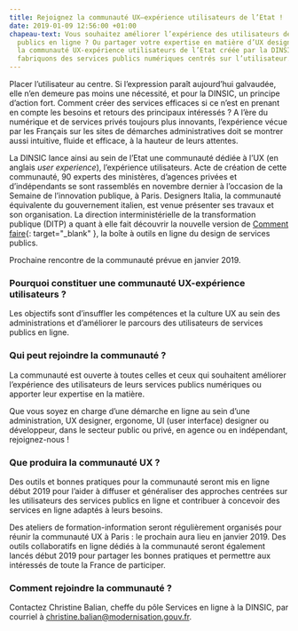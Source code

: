 ```yaml
---
title: Rejoignez la communauté UX–expérience utilisateurs de l’Etat !
date: 2019-01-09 12:56:00 +01:00
chapeau-text: Vous souhaitez améliorer l’expérience des utilisateurs de vos services
  publics en ligne ? Ou partager votre expertise en matière d’UX design ? Rejoignez
  la communauté UX-expérience utilisateurs de l’Etat créée par la DINSIC ! Et ensemble
  fabriquons des services publics numériques centrés sur l’utilisateur.
---
```


Placer l’utilisateur au centre. Si l’expression paraît aujourd’hui galvaudée, elle n’en demeure pas moins une nécessité, et pour la DINSIC, un principe d’action fort. Comment créer des services efficaces si ce n’est en prenant en compte les besoins et retours des principaux intéressés ? A l’ère du numérique et de services privés toujours plus innovants, l’expérience vécue par les Français sur les sites de démarches administratives doit se montrer aussi intuitive, fluide et efficace, à la hauteur de leurs attentes.

La DINSIC lance ainsi au sein de l’Etat une communauté dédiée à l’UX (en anglais *user experience*), l’expérience utilisateurs. Acte de création de cette communauté, 90 experts des ministères, d’agences privées et d’indépendants se sont rassemblés en novembre dernier à l’occasion de la Semaine de l’innovation publique, à Paris. Designers Italia, la communauté équivalente du gouvernement italien, est venue présenter ses travaux et son organisation. La direction interministérielle de la transformation publique (DITP) a quant à elle fait découvrir la nouvelle version de [Comment faire](http://comment-faire.modernisation.gouv.fr/){: target="_blank" }, la boîte à outils en ligne du design de services publics.

Prochaine rencontre de la communauté prévue en janvier 2019.

### Pourquoi constituer une communauté UX-expérience utilisateurs ?

Les objectifs sont d’insuffler les compétences et la culture UX au sein des administrations et d’améliorer le parcours des utilisateurs de services publics en ligne.

### Qui peut rejoindre la communauté ?

La communauté est ouverte à toutes celles et ceux qui souhaitent améliorer l’expérience des utilisateurs de leurs services publics numériques ou apporter leur expertise en la matière.

Que vous soyez en charge d’une démarche en ligne au sein d’une administration, UX designer, ergonome, UI (user interface) designer ou développeur, dans le secteur public ou privé, en agence ou en indépendant, rejoignez-nous !

### Que produira la communauté UX ?

Des outils et bonnes pratiques pour la communauté seront mis en ligne début 2019 pour l’aider à diffuser et généraliser des approches centrées sur les utilisateurs des services publics en ligne et contribuer à concevoir des services en ligne adaptés à leurs besoins.

Des ateliers de formation-information seront régulièrement organisés pour réunir la communauté UX à Paris : le prochain aura lieu en janvier 2019. Des outils collaboratifs en ligne dédiés à la communauté seront également lancés début 2019 pour partager les bonnes pratiques et permettre aux intéressés de toute la France de participer.

### Comment rejoindre la communauté ?

Contactez Christine Balian, cheffe du pôle Services en ligne à la DINSIC, par courriel à [christine.balian@modernisation.gouv.fr](mailto:christine.balian@modernisation.gouv.fr).